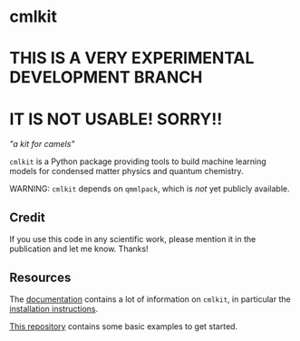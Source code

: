 # cmlkit

# THIS IS A VERY EXPERIMENTAL DEVELOPMENT BRANCH
# IT IS NOT USABLE! SORRY!!

*"a kit for camels"*

`cmlkit` is a Python package providing tools to build machine learning models for condensed matter physics and quantum chemistry. 

WARNING: `cmlkit` depends on `qmmlpack`, which is *not* yet publicly available.

## Credit

If you use this code in any scientific work, please mention it in the publication and let me know. Thanks!

## Resources

The [documentation](https://cmlkit.readthedocs.io/en/latest/) contains a lot of information on `cmlkit`, in particular the [installation instructions](https://cmlkit.readthedocs.io/en/latest/install.html).

[This repository](https://github.com/sirmarcel/cmlkit-examples) contains some basic examples to get started.
